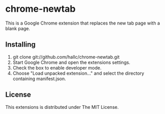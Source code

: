 chrome-newtab
=============
This is a Google Chrome extension that replaces the new tab page with a blank page.

Installing
----------
1. git clone git://github.com/hallc/chrome-newtab.git
2. Start Google Chrome and open the extensions settings.
3. Check the box to enable developer mode.
4. Choose "Load unpacked extension..." and select the directory containing manifest.json.


License
-------
This extensions is distributed under The MIT License.


